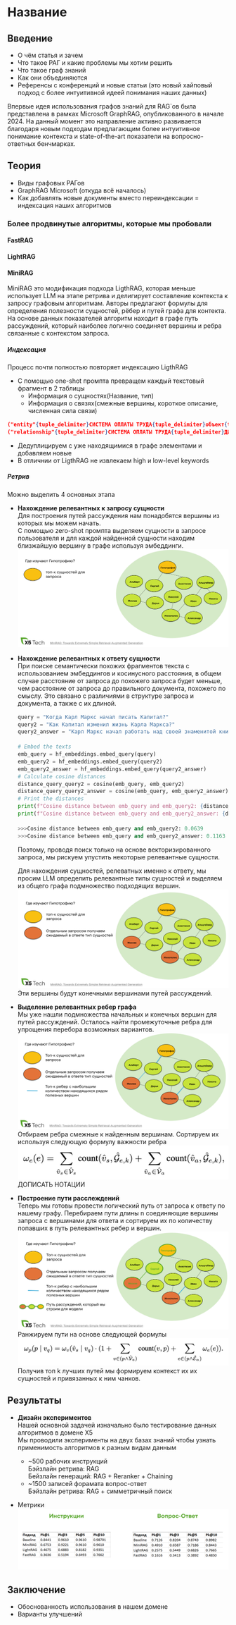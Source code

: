 # Название

## Введение
- О чём статья и зачем
- Что такое РАГ и какие проблемы мы хотим решить
- Что такое граф знаний
- Как они объединяются
- Референсы с конференций и новые статьи (это новый хайповый подход с более интуитивной идеей понимания наших данных)

Впервые идея использования графов знаний для RAG`ов была представлена в рамках Microsoft GraphRAG, опубликованного в начале 2024. На данный момент это направление активно развивается благодаря новым подходам предлагающим более интуитивное понимание контекста и state-of-the-art показатели на вопросно-ответных бенчмарках. 

## Теория
- Виды графовых РАГов
- GraphRAG Microsoft (откуда всё началось)
- Как добавлять новые документы вместо переиндексации = индексация наших алгоритмов

### Более продвинутые алгоритмы, которые мы пробовали

#### FastRAG

#### LightRAG

#### MiniRAG  
MiniRAG это модификация подхода LigthRAG, которая меньше использует LLM на этапе ретрива и делигирует составление контекста к запросу графовым алгоритмам. Авторы предлагают формулы для определения полезности сущностей, рёбер и путей графа для контекта. На основе данных показателей алгоритм находит в графе путь рассуждений, который наиболее логично соединяет вершины и ребра связанные с контекстом запроса.

##### Индексация

Процесс почти полностью повторяет индексацию LigthRAG

- С помощью one-shot промпта превращем каждый текстовый фрагмент в 2 таблицы
  - Информация о сущностях(Название, тип)
  - Информация о связях(смежные вершины, короткое описание, численная сила связи)  
``` json
("entity"{tuple_delimiter}СИСТЕМА ОПЛАТЫ ТРУДА{tuple_delimiter}объект{tuple_delimiter}Система оплаты труда для сотрудников администрации магазинов){record_delimiter})
("relationship"{tuple_delimiter}СИСТЕМА ОПЛАТЫ ТРУДА{tuple_delimiter}ДИРЕКТОР МАГАЗИНА{tuple_delimiter}Система оплаты труда определяет условия оплаты для директора магазина{tuple_delimiter}оплата труда{tuple_delimiter}5){record_delimiter}
```
- Дедуплицируем с уже находящимися в графе элементами и добавляем новые
- В отличнии от LigthRAG не извлекаем high и low-level keywords

##### Ретрив

Можно выделить 4 основных этапа

- **Нахождение релевантных к запросу сущности**  
  Для построения путей рассуждения нам понадобятся вершины из которых мы можем начать.  
  С помощью zero-shot промпта выделяем сущности в запросе пользователя и для каждой найденной сущности находим близжайшую вершину в графе используя эмбеддинги.  
  ![ретрив1](ретрив1.png)

- **Нахождение релевантных к ответу сущности**  
  При поиске семантически похожих фрагментов текста с использованием эмбеддингов и косинусного расстояния, в общем случае расстояние от запроса до похожего запроса будет меньше, чем расстояние от запроса до правильного документа, похожего по смыслу. Это связано с различиями в структуре запроса и документа, а также с их длиной.
  ``` python
  query = "Когда Карл Маркс начал писать Капитал?"
  query2 = "Как Капитал изменил жизнь Карла Маркса?"
  query2_answer = "Карл Маркс начал работать над своей знаменитой книгой 'Капитал' в 1857 году, и это стало центральным проектом его жизни. Несмотря на финансовые трудности и болезни, он упорно работал над трудом, который в конечном итоге значительно укрепил его репутацию как одного из ведущих теоретиков социализма. Первый том 'Капитала' был опубликован в 1867 году, но Маркс не успел закончить второго и третьего томов, которые были опубликованы уже после его смерти его другом и соратником Фридрихом Энгельсом. Эта работа не только изменила его личную жизнь, но и оказалась влиятельной для всего мирового социального и экономического движения."

  # Embed the texts
  emb_query = hf_embeddings.embed_query(query)
  emb_query2 = hf_embeddings.embed_query(query2)
  emb_query2_answer = hf_embeddings.embed_query(query2_answer)
  # Calculate cosine distances
  distance_query_query2 = cosine(emb_query, emb_query2)
  distance_query_query2_answer = cosine(emb_query, emb_query2_answer)
  # Print the distances
  print(f"Cosine distance between emb_query and emb_query2: {distance_query_query2}")
  print(f"Cosine distance between emb_query and emb_query2_answer: {distance_query_query2_answer}")

  >>>Cosine distance between emb_query and emb_query2: 0.0639
  >>>Cosine distance between emb_query and emb_query2_answer: 0.1163
  ```
  Поэтому, проводя поиск только на основе векторизированного запроса, мы рискуем упустить некоторые релевантные сущности.
  
  Для нахождения сущностей, релеватных именно к ответу, мы просим LLM определить релевантные типы сущностей и выделяем из общего графа подмножество подходящих вершин.  
  ![ретрив2](ретрив2.png) 
  Эти вершины будут конечными вершинами путей рассуждений.

- **Выделение релевантных ребер графа**  
  Мы уже нашли подмножества начальных и конечных вершин для путей рассуждений. Осталось найти промежуточные ребра для упрощения перебора возможных вариантов.  
  ![ретрив3](ретрив3.png)
  Отбираем ребра смежные к найденным вершинам. Сортируем их используя следующую формулу важности ребра
  ![edge_score](edge_scoring.png)
    ДОПИСАТЬ НОТАЦИИ

- **Построение пути расслеждений**  
  Теперь мы готовы провести логический путь от запроса к ответу по нашему графу. Перебираем пути длины n соединяющие вершины запроса с вершинами для ответа и сортируем их по количеству попавших в путь релевантных ребер и вершин.
  ![ретрив4](ретрив4.png)
  Ранжируем пути на основе следующей формулы
  ![path_score](path_scoring.png)
  Получив топ k лучших путей мы формируем контекст их их сущностей и привязанных к ним чанков.

## Результаты

- **Дизайн экспериментов**  
  Нашей основной задачей изначально было тестирование данных алгоритмов в домене X5  
  Мы проводили эксперименты на двух базах знаний чтобы узнать применимость алгоритмов к разным видам данным
  - ~500 рабочих инструкций  
    Бэйзлайн ретрива: RAG  
    Бейзлайн генераций: RAG + Reranker + Chaining
  - ~1500 записей форамата вопрос-ответ  
    Бэйзлайн ретрива: RAG + симметричный поиск
        
    
- Метрики
![метрики](метрики.png)
## Заключение
- Обоснованность использования в нашем домене
- Варианты улучшений
